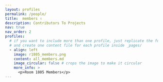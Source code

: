 ```yaml
---
layout: profiles
permalink: /people/
title:  members ✌️
description: Contributors To Projects
nav: true
nav_order: 2
profiles:
  # if you want to include more than one profile, just replicate the following block
  # and create one content file for each profile inside _pages/
  - align: left
    image: r1805_members.png
    content: all_members.md
    image_circular: false # crops the image to make it circular
    more_info: >
      <p>Room 1805 Members</p>
---
```

